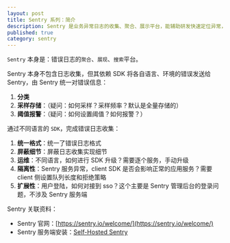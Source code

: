 ```yaml
---
layout: post
title: Sentry 系列：简介
description: Sentry 是业务异常日志的收集、聚合、展示平台，能辅助研发快速定位异常，修复线上问题
published: true
category: sentry
---
```




`Sentry` 本身是：错误日志的`聚合`、`展现`、`搜索`平台。

Sentry 本身不包含日志收集，但其依赖 SDK 将各自语言、环境的错误发送给 Sentry，由 Sentry 统一对错误信息：

1. **分类**
1. **采样存储**：（疑问：如何采样？采样频率？默认是全量存储的）
1. **阈值报警**：（疑问：如何设置阈值？如何报警？）

通过不同语言的 `SDK`，完成错误日志收集：

1. **统一格式**：统一了错误日志格式
1. **屏蔽细节**：屏蔽日志收集实现细节
1. **运维**：不同语言，如何进行 SDK 升级？需要逐个服务，手动升级
1. **隔离性**：Sentry 服务异常，client SDK 是否会影响正常的应用服务？需要 client 侧设置队列长度和拒绝策略
1. **扩展性**：用户登陆，如何对接到 sso？这个主要是 Sentry 管理后台的登录问题，不涉及 Sentry 服务端



Sentry 关联资料：

* Sentry 官网：[https://sentry.io/welcome/](https://sentry.io/welcome/)
* Sentry 服务端安装：[Self-Hosted Sentry](https://docs.sentry.io/server/)

















[NingG]:    http://ningg.github.com  "NingG"














